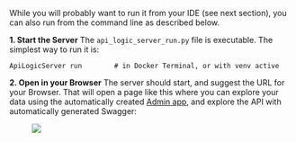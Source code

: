 While you will probably want to run it from your IDE (see next section), you can also run from the command line as described below.

__1. Start the Server__
The `api_logic_server_run.py` file is executable.  The simplest way to run it is:
```
ApiLogicServer run        # in Docker Terminal, or with venv active
```

__2. Open in your Browser__
The server should start, and suggest the URL for your Browser.  That will open a page like this where you can explore your data using the automatically created [Admin app](https://github.com/valhuber/ApiLogicServer/wiki/Working-with-the-Admin-App), and explore the API with automatically generated Swagger:

<figure><img src="https://github.com/valhuber/ApiLogicServer/wiki/images/ui-admin/admin-home.png?raw=true"></figure>
